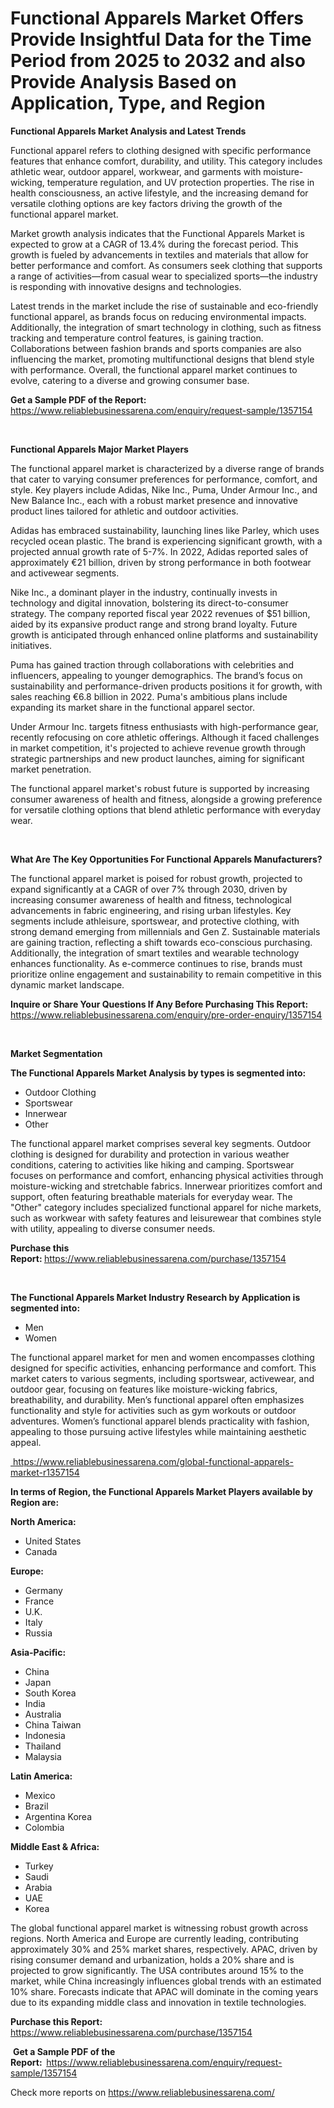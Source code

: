 <p><h1>Functional Apparels Market Offers Provide Insightful Data for the Time Period from 2025 to 2032 and also Provide Analysis Based on Application, Type, and Region</h1></p><p><strong>Functional Apparels Market Analysis and Latest Trends</strong></p>
<p><p>Functional apparel refers to clothing designed with specific performance features that enhance comfort, durability, and utility. This category includes athletic wear, outdoor apparel, workwear, and garments with moisture-wicking, temperature regulation, and UV protection properties. The rise in health consciousness, an active lifestyle, and the increasing demand for versatile clothing options are key factors driving the growth of the functional apparel market.</p><p>Market growth analysis indicates that the Functional Apparels Market is expected to grow at a CAGR of 13.4% during the forecast period. This growth is fueled by advancements in textiles and materials that allow for better performance and comfort. As consumers seek clothing that supports a range of activities—from casual wear to specialized sports—the industry is responding with innovative designs and technologies.</p><p>Latest trends in the market include the rise of sustainable and eco-friendly functional apparel, as brands focus on reducing environmental impacts. Additionally, the integration of smart technology in clothing, such as fitness tracking and temperature control features, is gaining traction. Collaborations between fashion brands and sports companies are also influencing the market, promoting multifunctional designs that blend style with performance. Overall, the functional apparel market continues to evolve, catering to a diverse and growing consumer base.</p></p>
<p><strong>Get a Sample PDF of the Report:&nbsp;</strong> <a href="https://www.reliablebusinessarena.com/enquiry/request-sample/1357154?utm_campaign=3586&utm_medium=2&utm_source=Github&utm_content=ia&utm_term=04042025&utm_id=functional-apparels">https://www.reliablebusinessarena.com/enquiry/request-sample/1357154</a></p>
<p>&nbsp;</p>
<p><strong>Functional Apparels Major Market Players</strong></p>
<p><p>The functional apparel market is characterized by a diverse range of brands that cater to varying consumer preferences for performance, comfort, and style. Key players include Adidas, Nike Inc., Puma, Under Armour Inc., and New Balance Inc., each with a robust market presence and innovative product lines tailored for athletic and outdoor activities.</p><p>Adidas has embraced sustainability, launching lines like Parley, which uses recycled ocean plastic. The brand is experiencing significant growth, with a projected annual growth rate of 5-7%. In 2022, Adidas reported sales of approximately €21 billion, driven by strong performance in both footwear and activewear segments.</p><p>Nike Inc., a dominant player in the industry, continually invests in technology and digital innovation, bolstering its direct-to-consumer strategy. The company reported fiscal year 2022 revenues of $51 billion, aided by its expansive product range and strong brand loyalty. Future growth is anticipated through enhanced online platforms and sustainability initiatives.</p><p>Puma has gained traction through collaborations with celebrities and influencers, appealing to younger demographics. The brand’s focus on sustainability and performance-driven products positions it for growth, with sales reaching €6.8 billion in 2022. Puma's ambitious plans include expanding its market share in the functional apparel sector.</p><p>Under Armour Inc. targets fitness enthusiasts with high-performance gear, recently refocusing on core athletic offerings. Although it faced challenges in market competition, it's projected to achieve revenue growth through strategic partnerships and new product launches, aiming for significant market penetration.</p><p>The functional apparel market's robust future is supported by increasing consumer awareness of health and fitness, alongside a growing preference for versatile clothing options that blend athletic performance with everyday wear.</p></p>
<p>&nbsp;</p>
<p><strong>What Are The Key Opportunities For Functional Apparels Manufacturers?</strong></p>
<p><p>The functional apparel market is poised for robust growth, projected to expand significantly at a CAGR of over 7% through 2030, driven by increasing consumer awareness of health and fitness, technological advancements in fabric engineering, and rising urban lifestyles. Key segments include athleisure, sportswear, and protective clothing, with strong demand emerging from millennials and Gen Z. Sustainable materials are gaining traction, reflecting a shift towards eco-conscious purchasing. Additionally, the integration of smart textiles and wearable technology enhances functionality. As e-commerce continues to rise, brands must prioritize online engagement and sustainability to remain competitive in this dynamic market landscape.</p></p>
<p><strong>Inquire or Share Your Questions If Any Before Purchasing This Report:</strong> <a href="https://www.reliablebusinessarena.com/enquiry/pre-order-enquiry/1357154?utm_campaign=3586&utm_medium=2&utm_source=Github&utm_content=ia&utm_term=04042025&utm_id=functional-apparels">https://www.reliablebusinessarena.com/enquiry/pre-order-enquiry/1357154</a></p>
<p>&nbsp;</p>
<p><strong>Market Segmentation</strong></p>
<p><strong>The Functional Apparels Market Analysis by types is segmented into:</strong></p>
<p><ul><li>Outdoor Clothing</li><li>Sportswear</li><li>Innerwear</li><li>Other</li></ul></p>
<p><p>The functional apparel market comprises several key segments. Outdoor clothing is designed for durability and protection in various weather conditions, catering to activities like hiking and camping. Sportswear focuses on performance and comfort, enhancing physical activities through moisture-wicking and stretchable fabrics. Innerwear prioritizes comfort and support, often featuring breathable materials for everyday wear. The "Other" category includes specialized functional apparel for niche markets, such as workwear with safety features and leisurewear that combines style with utility, appealing to diverse consumer needs.</p></p>
<p><strong>Purchase this Report:&nbsp;</strong><a href="https://www.reliablebusinessarena.com/purchase/1357154?utm_campaign=3586&utm_medium=2&utm_source=Github&utm_content=ia&utm_term=04042025&utm_id=functional-apparels">https://www.reliablebusinessarena.com/purchase/1357154</a></p>
<p>&nbsp;</p>
<p><strong>The Functional Apparels Market Industry Research by Application is segmented into:</strong></p>
<p><ul><li>Men</li><li>Women</li></ul></p>
<p><p>The functional apparel market for men and women encompasses clothing designed for specific activities, enhancing performance and comfort. This market caters to various segments, including sportswear, activewear, and outdoor gear, focusing on features like moisture-wicking fabrics, breathability, and durability. Men’s functional apparel often emphasizes functionality and style for activities such as gym workouts or outdoor adventures. Women’s functional apparel blends practicality with fashion, appealing to those pursuing active lifestyles while maintaining aesthetic appeal.</p></p>
<p><a href="https://www.reliablebusinessarena.com/global-functional-apparels-market-r1357154?utm_campaign=3586&utm_medium=2&utm_source=Github&utm_content=ia&utm_term=04042025&utm_id=functional-apparels">&nbsp;https://www.reliablebusinessarena.com/global-functional-apparels-market-r1357154</a></p>
<p><strong>In terms of Region, the Functional Apparels Market Players available by Region are:</strong></p>
<p>
    <p> <strong> North America: </strong>
        <ul>
            <li>United States</li>
            <li>Canada</li>
        </ul>
        </p> 
    <p> <strong> Europe: </strong>
        <ul>
            <li>Germany</li>
            <li>France</li>
            <li>U.K.</li>
            <li>Italy</li>
            <li>Russia</li>
        </ul>
        </p> 
    <p> <strong> Asia-Pacific: </strong>
        <ul>
            <li>China</li>
            <li>Japan</li>
            <li>South Korea</li>
            <li>India</li>
            <li>Australia</li>
            <li>China Taiwan</li>
            <li>Indonesia</li>
            <li>Thailand</li>
            <li>Malaysia</li>
        </ul>
        </p> 
    <p> <strong> Latin America: </strong>
        <ul>
            <li>Mexico</li>
            <li>Brazil</li>
            <li>Argentina Korea</li>
            <li>Colombia</li>
        </ul>
        </p> 
    <p> <strong> Middle East & Africa: </strong>
        <ul>
            <li>Turkey</li>
            <li>Saudi</li>
            <li>Arabia</li>
            <li>UAE</li>
            <li>Korea</li>
        </ul>
    </p>
    </p>
<p><p>The global functional apparel market is witnessing robust growth across regions. North America and Europe are currently leading, contributing approximately 30% and 25% market shares, respectively. APAC, driven by rising consumer demand and urbanization, holds a 20% share and is projected to grow significantly. The USA contributes around 15% to the market, while China increasingly influences global trends with an estimated 10% share. Forecasts indicate that APAC will dominate in the coming years due to its expanding middle class and innovation in textile technologies.</p></p>
<p><strong>Purchase this Report: </strong><a href="https://www.reliablebusinessarena.com/purchase/1357154?utm_campaign=3586&utm_medium=2&utm_source=Github&utm_content=ia&utm_term=04042025&utm_id=functional-apparels">https://www.reliablebusinessarena.com/purchase/1357154</a></p>
<p>&nbsp;<strong>Get a Sample PDF of the Report:&nbsp;&nbsp;</strong><a href="https://www.reliablebusinessarena.com/enquiry/request-sample/1357154?utm_campaign=3586&utm_medium=2&utm_source=Github&utm_content=ia&utm_term=04042025&utm_id=functional-apparels">https://www.reliablebusinessarena.com/enquiry/request-sample/1357154</a></p>
<p><strong></strong></p>
<p>Check more reports on <a href="https://www.reliablebusinessarena.com/?utm_campaign=3586&utm_medium=2&utm_source=Github&utm_content=ia&utm_term=04042025&utm_id=functional-apparels">https://www.reliablebusinessarena.com/</a></p>